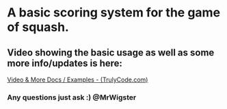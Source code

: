 # A basic scoring system for the game of squash.

## Video showing the basic usage as well as some more info/updates is here:
[Video & More Docs / Examples - (TrulyCode.com)](http://trulycode.com/arduino-squash-scorer/)

### Any questions just ask :) @MrWigster